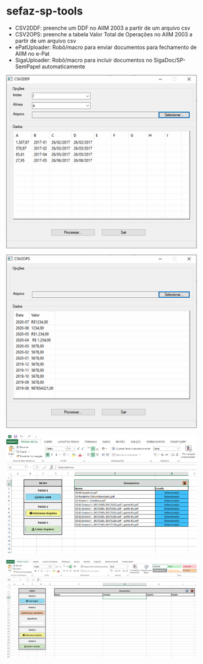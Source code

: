 # sefaz-sp-tools

- CSV2DDF: preenche um DDF no AIIM 2003 a partir de um arquivo csv
- CSV2OPS: preenche a tabela Valor Total de Operações no AIIM 2003 a partir de um arquivo csv
- ePatUploader: Robô/macro para enviar documentos para fechamento de AIIM no e-Pat
- SigaUploader: Robô/macro para incluir documentos no SigaDoc/SP-SemPapel automaticamente

![alt text](./telas/01.png?raw=true)

![alt text](./telas/02.png?raw=true)

![alt text](./telas/03.png?raw=true)

![alt text](./telas/04.png?raw=true)

